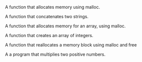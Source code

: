 A function that allocates memory using malloc.

A function that concatenates two strings.

A function that allocates memory for an array, using malloc.

A function that creates an array of integers.

A function that reallocates a memory block using malloc and free

A a program that multiplies two positive numbers.
